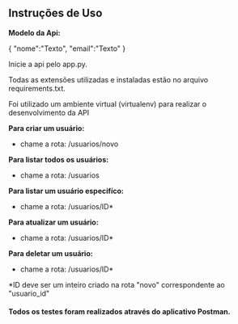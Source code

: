 **Instruções de Uso**
-

**Modelo da Api:**

{
    "nome":"Texto",
    "email":"Texto"
}

Inicie a api pelo app.py.

Todas as extensões utilizadas e instaladas estão no arquivo requirements.txt.

Foi utilizado um ambiente virtual (virtualenv) para realizar o desenvolvimento da API

**Para criar um usuário:**
* chame a rota: /usuarios/novo

**Para listar todos os usuários:**
* chame a rota: /usuarios

**Para listar um usuário especifíco:**
* chame a rota: /usuarios/ID*

**Para atualizar um usuário:**
* chame a rota: /usuarios/ID*

**Para deletar um usuário:**
* chame a rota: /usuarios/ID*

*ID deve ser um inteiro criado na rota "novo" correspondente ao "usuario_id"

#### Todos os testes foram realizados através do aplicativo Postman.